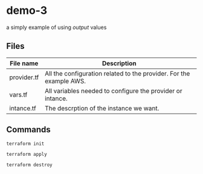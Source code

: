 # demo-3
a simply example of using *output*  values

## Files 
|File name| Description|
|---|---|
|provider.tf| All the configuration related to the provider. For the example AWS.|
|vars.tf|All variables needed to configure the provider or intance.|
|intance.tf|The descrption of the instance we want.|

## Commands
```
terraform init
```
```
terraform apply
```
```
terraform destroy
```